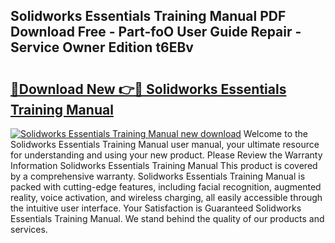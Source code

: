 ## Solidworks Essentials Training Manual PDF Download Free - Part-foO User Guide Repair - Service Owner Edition t6EBv

# <h2><a href="http://bc64936.oget.top/?id=Solidworks+Essentials+Training+Manual">🔗Download New 👉🔴 Solidworks Essentials Training Manual</a></h2>

[![Solidworks Essentials Training Manual new download](https://i.imgur.com/5g1atiW.png)](http://bc64936.oget.top/?id=Solidworks+Essentials+Training+Manual)
Welcome to the Solidworks Essentials Training Manual user manual, your ultimate resource for understanding and using your new product. Please Review the Warranty Information Solidworks Essentials Training Manual This product is covered by a comprehensive warranty. Solidworks Essentials Training Manual is packed with cutting-edge features, including facial recognition, augmented reality, voice activation, and wireless charging, all easily accessible through the intuitive user interface. Your Satisfaction is Guaranteed Solidworks Essentials Training Manual. We stand behind the quality of our products and services.
